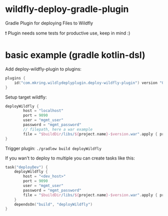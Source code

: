 # wildfly-deploy-gradle-plugin
Gradle Plugin for deploying Files to Wildfly

:exclamation: Plugin needs some tests for productive use, keep in mind :)

# basic example (gradle kotlin-dsl)
Add deploy-wildfly-plugin to plugins:
```kotlin
plugins {
    id("com.mkring.wildlydeplyplugin.deploy-wildfly-plugin") version "0.1.4"
}
```
Setup target wildfly:
```kotlin
deployWildfly {
        host = "localhost"
        port = 9090
        user = "mgmt_user"
        password = "mgmt_password"
        // filepath, here a war example
        file = "$buildDir/libs/${project.name}-$version.war".apply { println("file=$this") }
}
```

Trigger plugin: `./gradlew build deployWildfly`

If you wan't to deploy to multiple you can create tasks like this:
```kotlin
task("deployDev") {
    deployWildfly {
        host = "<dev_host>"
        port = 9090
        user = "mgmt_user"
        password = "mgmt_password"
        file = "$buildDir/libs/${project.name}-$version.war".apply { println("file=$this") }
    }
    dependsOn("build", "deployWildfly")
}
```